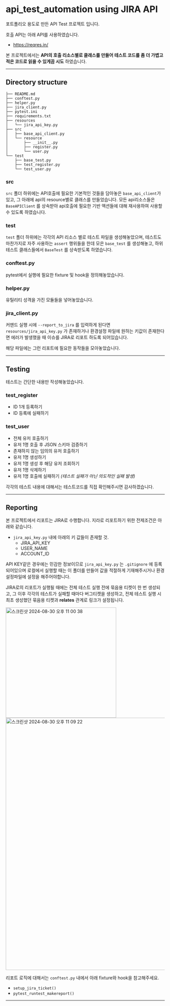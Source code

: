 # api_test_automation using JIRA API
포트폴리오 용도로 만든 API Test 프로젝트 입니다.

호출 API는 아래 API를 사용하였습니다.

- https://reqres.in/

본 프로젝트에서는 **API의 호출 리소스별로 클래스를 만들어 테스트 코드를 좀 더 가볍고 적은 코드로 읽을 수 있게끔 시도** 하였습니다.


---

## Directory structure
```text
├── README.md
├── conftest.py
├── helper.py
├── jira_client.py
├── pytest.ini
├── requirements.txt
├── resources
│   └── jira_api_key.py
├── src
│   ├── base_api_client.py
│   └── resource
│       ├── __init__.py
│       ├── register.py
│       └── user.py
└── test
    ├── base_test.py
    ├── test_register.py
    └── test_user.py

```

### src
`src` 폴더 하위에는 API호출에 필요한 기본적인 것들을 담아놓은 `base_api_client`가 있고, 그 아래에 api의 resource별로 클래스를 만들었습니다. 모든 api리소스들은 `BaseAPIClient` 를 상속받아 api호출에 필요한 기반 액션들에 대해 재사용하여 사용할 수 있도록 하였습니다.

### test
`test` 폴더 하위에는 각각의 API 리소스 별로 테스트 파일을 생성해놓았으며, 테스트도 마찬가지로 자주 사용하는 `assert` 행위들을 한데 모은 `base_test` 를 생성해놓고, 하위 테스트 클래스들에서 `BaseTest` 를 상속받도록 하였습니다.

### conftest.py
pytest에서 실행에 필요한 fixture 및 hook을 정의해놓았습니다.

### helper.py
유틸리티 성격을 가진 모듈들을 넣어놓았습니다.

### jira_client.py
커맨드 실행 시에 `--report_to_jira` 를 입력하게 된다면 `resources/jira_api_key.py` 가 존재하거나 환경설정 파일에 원하는 키값이 존재한다면 에러가 발생했을 때 이슈를 JIRA로 리포트 하도록 되어있습니다.

해당 파일에는 그런 리포트에 필요한 동작들을 모아놓았습니다.

---

## Testing
테스트는 간단한 내용만 작성해놓았습니다.

### test_register
- ID 1개 등록하기
- ID 등록에 실패하기

### test_user
- 전체 유저 호출하기
- 유저 1명 호출 후 JSON 스키마 검증하기
- 존재하지 않는 임의의 유저 호출하기
- 유저 1명 생성하기
- 유저 1명 생성 후 해당 유저 조회하기
- 유저 1명 삭제하기
- 유저 1명 호출에 실패하기 _(테스트 실패가 아닌 의도적인 실패 발생)_

각각의 테스트 내용에 대해서는 테스트코드를 직접 확인해주시면 감사하겠습니다.

---

## Reporting

본 프로젝트에서 리포트는 JIRA로 수행합니다.
지라로 리포트하기 위한 전제조건은 아래와 같습니다.

- `jira_api_key.py` 내에 아래의 키 값들이 존재할 것.
  - JIRA_API_KEY
  - USER_NAME
  - ACCOUNT_ID

API KEY같은 경우에는 민감한 정보이므로 `jira_api_key.py` 는 `.gitignore` 에 등록되어있으며 로컬에서 실행할 때는 이 폴더를 만들어 값을 적절하게 기재해주시거나 환경설정파일에 설정을 해주어야합니다.

JIRA로의 리포트가 실행될 때에는 전체 테스트 실행 전에 묶음용 티켓이 한 번 생성되고, 그 이후 각각의 테스트가 실패할 때마다 버그티켓을 생성하고, 전체 테스트 실행 시 최초 생성했던 묶음용 티켓과 **relates** 관계로 링크가 설정됩니다.


<img width="350" alt="스크린샷 2024-08-30 오후 11 00 38" src="https://github.com/user-attachments/assets/3961e3b7-6ca4-4fe5-ae6f-2aec59b5fa37">

<img width="800" alt="스크린샷 2024-08-30 오후 11 09 22" src="https://github.com/user-attachments/assets/1b2be10f-e70e-40de-b7ce-ac47159f429d">

리포트 로직에 대해서는 `conftest.py` 내에서 아래 fixture와 hook을 참고해주세요.
- `setup_jira_ticket()`
- `pytest_runtest_makereport()`

---

